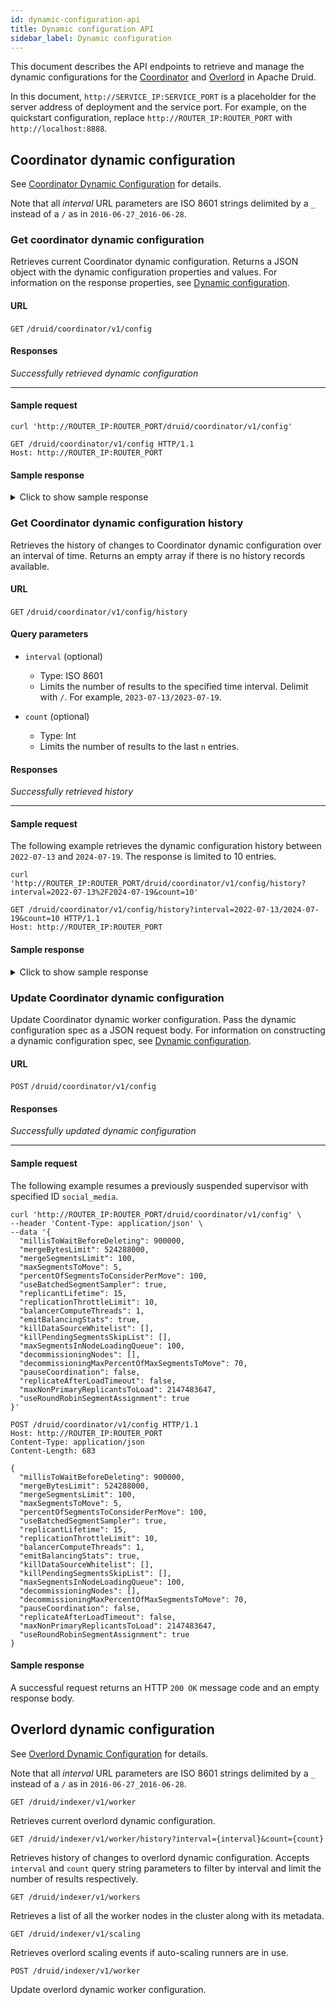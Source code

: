 ```yaml
---
id: dynamic-configuration-api
title: Dynamic configuration API
sidebar_label: Dynamic configuration
---
```


<!--
  ~ Licensed to the Apache Software Foundation (ASF) under one
  ~ or more contributor license agreements.  See the NOTICE file
  ~ distributed with this work for additional information
  ~ regarding copyright ownership.  The ASF licenses this file
  ~ to you under the Apache License, Version 2.0 (the
  ~ "License"); you may not use this file except in compliance
  ~ with the License.  You may obtain a copy of the License at
  ~
  ~   http://www.apache.org/licenses/LICENSE-2.0
  ~
  ~ Unless required by applicable law or agreed to in writing,
  ~ software distributed under the License is distributed on an
  ~ "AS IS" BASIS, WITHOUT WARRANTIES OR CONDITIONS OF ANY
  ~ KIND, either express or implied.  See the License for the
  ~ specific language governing permissions and limitations
  ~ under the License.
  -->

This document describes the API endpoints to retrieve and manage the dynamic configurations for the [Coordinator](../configuration/index.md#overlord-dynamic-configuration) and [Overlord](../configuration/index.md#dynamic-configuration) in Apache Druid.

In this document, `http://SERVICE_IP:SERVICE_PORT` is a placeholder for the server address of deployment and the service port. For example, on the quickstart configuration, replace `http://ROUTER_IP:ROUTER_PORT` with `http://localhost:8888`.

## Coordinator dynamic configuration

See [Coordinator Dynamic Configuration](../configuration/index.md#dynamic-configuration) for details.

Note that all _interval_ URL parameters are ISO 8601 strings delimited by a `_` instead of a `/`
as in `2016-06-27_2016-06-28`.

### Get coordinator dynamic configuration

Retrieves current Coordinator dynamic configuration. Returns a JSON object with the dynamic configuration properties and values. For information on the response properties, see [Dynamic configuration](../configuration/index.md#dynamic-configuration).

#### URL

<code class="getAPI">GET</code> <code>/druid/coordinator/v1/config</code>

#### Responses

<!--DOCUSAURUS_CODE_TABS-->

<!--200 SUCCESS-->

*Successfully retrieved dynamic configuration* 

<!--END_DOCUSAURUS_CODE_TABS-->

---

#### Sample request

<!--DOCUSAURUS_CODE_TABS-->

<!--cURL-->

```shell
curl 'http://ROUTER_IP:ROUTER_PORT/druid/coordinator/v1/config'
```

<!--HTTP-->

```HTTP
GET /druid/coordinator/v1/config HTTP/1.1
Host: http://ROUTER_IP:ROUTER_PORT
```

<!--END_DOCUSAURUS_CODE_TABS-->

#### Sample response

<details>
  <summary>Click to show sample response</summary>

```json
{
    "millisToWaitBeforeDeleting": 900000,
    "mergeBytesLimit": 524288000,
    "mergeSegmentsLimit": 100,
    "maxSegmentsToMove": 5,
    "percentOfSegmentsToConsiderPerMove": 100.0,
    "useBatchedSegmentSampler": true,
    "replicantLifetime": 15,
    "replicationThrottleLimit": 10,
    "balancerComputeThreads": 1,
    "emitBalancingStats": false,
    "killDataSourceWhitelist": [],
    "killPendingSegmentsSkipList": [],
    "maxSegmentsInNodeLoadingQueue": 100,
    "decommissioningNodes": [],
    "decommissioningMaxPercentOfMaxSegmentsToMove": 70,
    "pauseCoordination": false,
    "replicateAfterLoadTimeout": false,
    "maxNonPrimaryReplicantsToLoad": 2147483647,
    "useRoundRobinSegmentAssignment": true
}
```
</details>

### Get Coordinator dynamic configuration history

Retrieves the history of changes to Coordinator dynamic configuration over an interval of time. Returns an empty array if there is no history records available.

#### URL 

<code class="getAPI">GET</code> <code>/druid/coordinator/v1/config/history</code>

#### Query parameters

* `interval` (optional)
  * Type: ISO 8601
  * Limits the number of results to the specified time interval. Delimit with `/`. For example, `2023-07-13/2023-07-19`.

* `count` (optional)
  * Type: Int
  * Limits the number of results to the last `n` entries.

#### Responses

<!--DOCUSAURUS_CODE_TABS-->

<!--200 SUCCESS-->

*Successfully retrieved history* 


<!--END_DOCUSAURUS_CODE_TABS-->

---

#### Sample request

The following example retrieves the dynamic configuration history between `2022-07-13` and `2024-07-19`. The response is limited to 10 entries.

<!--DOCUSAURUS_CODE_TABS-->

<!--cURL-->

```shell
curl 'http://ROUTER_IP:ROUTER_PORT/druid/coordinator/v1/config/history?interval=2022-07-13%2F2024-07-19&count=10'
```

<!--HTTP-->

```HTTP
GET /druid/coordinator/v1/config/history?interval=2022-07-13/2024-07-19&count=10 HTTP/1.1
Host: http://ROUTER_IP:ROUTER_PORT
```

<!--END_DOCUSAURUS_CODE_TABS-->

#### Sample response

<details>
  <summary>Click to show sample response</summary>

```json
[
    {
        "key": "coordinator.config",
        "type": "coordinator.config",
        "auditInfo": {
            "author": "console",
            "comment": "testing config change",
            "ip": "127.0.0.1"
        },
        "payload": "{\"millisToWaitBeforeDeleting\":900000,\"mergeBytesLimit\":524288000,\"mergeSegmentsLimit\":100,\"maxSegmentsToMove\":5,\"percentOfSegmentsToConsiderPerMove\":100.0,\"useBatchedSegmentSampler\":true,\"replicantLifetime\":15,\"replicationThrottleLimit\":10,\"balancerComputeThreads\":1,\"emitBalancingStats\":false,\"killDataSourceWhitelist\":[],\"killPendingSegmentsSkipList\":[],\"maxSegmentsInNodeLoadingQueue\":100,\"decommissioningNodes\":[],\"decommissioningMaxPercentOfMaxSegmentsToMove\":70,\"pauseCoordination\":false,\"replicateAfterLoadTimeout\":false,\"maxNonPrimaryReplicantsToLoad\":2147483647,\"useRoundRobinSegmentAssignment\":true}",
        "auditTime": "2023-08-12T07:51:36.306Z"
    }
]
```
</details>

### Update Coordinator dynamic configuration

Update Coordinator dynamic worker configuration. Pass the dynamic configuration spec as a JSON request body. For information on constructing a dynamic configuration spec, see [Dynamic configuration](../configuration/index.md#dynamic-configuration).

#### URL

<code class="postAPI">POST</code> <code>/druid/coordinator/v1/config</code>

#### Responses

<!--DOCUSAURUS_CODE_TABS-->

<!--200 SUCCESS-->

*Successfully updated dynamic configuration* 

<!--END_DOCUSAURUS_CODE_TABS-->

---

#### Sample request

The following example resumes a previously suspended supervisor with specified ID `social_media`.

<!--DOCUSAURUS_CODE_TABS-->

<!--cURL-->

```shell
curl 'http://ROUTER_IP:ROUTER_PORT/druid/coordinator/v1/config' \
--header 'Content-Type: application/json' \
--data '{
  "millisToWaitBeforeDeleting": 900000,
  "mergeBytesLimit": 524288000,
  "mergeSegmentsLimit": 100,
  "maxSegmentsToMove": 5,
  "percentOfSegmentsToConsiderPerMove": 100,
  "useBatchedSegmentSampler": true,
  "replicantLifetime": 15,
  "replicationThrottleLimit": 10,
  "balancerComputeThreads": 1,
  "emitBalancingStats": true,
  "killDataSourceWhitelist": [],
  "killPendingSegmentsSkipList": [],
  "maxSegmentsInNodeLoadingQueue": 100,
  "decommissioningNodes": [],
  "decommissioningMaxPercentOfMaxSegmentsToMove": 70,
  "pauseCoordination": false,
  "replicateAfterLoadTimeout": false,
  "maxNonPrimaryReplicantsToLoad": 2147483647,
  "useRoundRobinSegmentAssignment": true
}'
```

<!--HTTP-->

```HTTP
POST /druid/coordinator/v1/config HTTP/1.1
Host: http://ROUTER_IP:ROUTER_PORT
Content-Type: application/json
Content-Length: 683

{
  "millisToWaitBeforeDeleting": 900000,
  "mergeBytesLimit": 524288000,
  "mergeSegmentsLimit": 100,
  "maxSegmentsToMove": 5,
  "percentOfSegmentsToConsiderPerMove": 100,
  "useBatchedSegmentSampler": true,
  "replicantLifetime": 15,
  "replicationThrottleLimit": 10,
  "balancerComputeThreads": 1,
  "emitBalancingStats": true,
  "killDataSourceWhitelist": [],
  "killPendingSegmentsSkipList": [],
  "maxSegmentsInNodeLoadingQueue": 100,
  "decommissioningNodes": [],
  "decommissioningMaxPercentOfMaxSegmentsToMove": 70,
  "pauseCoordination": false,
  "replicateAfterLoadTimeout": false,
  "maxNonPrimaryReplicantsToLoad": 2147483647,
  "useRoundRobinSegmentAssignment": true
}
```

<!--END_DOCUSAURUS_CODE_TABS-->

#### Sample response

A successful request returns an HTTP `200 OK` message code and an empty response body.

## Overlord dynamic configuration

See [Overlord Dynamic Configuration](../configuration/index.md#overlord-dynamic-configuration) for details.

Note that all _interval_ URL parameters are ISO 8601 strings delimited by a `_` instead of a `/`
as in `2016-06-27_2016-06-28`.

`GET /druid/indexer/v1/worker`

Retrieves current overlord dynamic configuration.

`GET /druid/indexer/v1/worker/history?interval={interval}&count={count}`

Retrieves history of changes to overlord dynamic configuration. Accepts `interval` and  `count` query string parameters
to filter by interval and limit the number of results respectively.

`GET /druid/indexer/v1/workers`

Retrieves a list of all the worker nodes in the cluster along with its metadata.

`GET /druid/indexer/v1/scaling`

Retrieves overlord scaling events if auto-scaling runners are in use.

`POST /druid/indexer/v1/worker`

Update overlord dynamic worker configuration.
